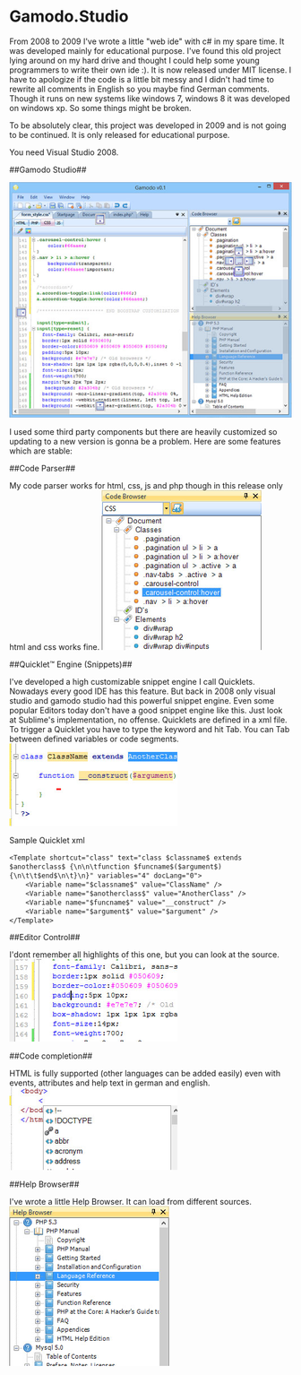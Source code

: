 Gamodo.Studio
=============

From 2008 to 2009 I've wrote a little "web ide" with c# in my spare time. It was developed mainly for educational purpose. I've found this old project lying around on my hard drive and thought I could help some young programmers to write their own ide :). It is now released under MIT license. I have to apologize if the code is a little bit messy and I didn't had time to rewrite all comments in English so you maybe find German comments. Though it runs on new systems like windows 7, windows 8 it was developed on windows xp. So some things might be broken.

To be absolutely clear, this project was developed in 2009 and is not going to be continued. It is only released for educational purpose.

You need Visual Studio 2008.

##Gamodo Studio##

![Mainscreen](/screens/mainscreen.jpg)

I used some third party components but there are heavily customized so updating to a new version is gonna be a problem. Here are some features which are stable:

##Code Parser##

My code parser works for html, css, js and php though in this release only html and css works fine.
![Code Browser](/screens/parser.jpg)

##Quicklet™ Engine (Snippets)##

I've developed a high customizable snippet engine I call Quicklets. Nowadays every good IDE has this feature. But back in 2008 only visual studio and gamodo studio had this powerful snippet engine. Even some popular Editors today don't have a good snippet engine like this. Just look at Sublime's implementation, no offense.  Quicklets are defined in a xml file. To trigger a Quicklet you have to type the keyword and hit Tab. You can Tab between defined variables or code segments.
![Quicklet](/screens/code_browser.jpg)

Sample Quicklet xml

	<Template shortcut="class" text="class $classname$ extends $anotherclass$ {\n\n\tfunction $funcname$($argument$) {\n\t\t$end$\n\t}\n}" variables="4" docLang="0">
	    <Variable name="$classname$" value="ClassName" />
	    <Variable name="$anotherclass$" value="AnotherClass" />
	    <Variable name="$funcname$" value="__construct" />
	    <Variable name="$argument$" value="$argument" />
	</Template>

##Editor Control##

I'dont remember all highlights of this one, but you can look at the source.
![Editor Control](/screens/editor_control.jpg)

##Code completion##

HTML is fully supported (other languages can be added easily) even with events, attributes and help text in german and english.
![code completion](/screens/code_completion.jpg)

##Help Browser##

I've wrote a little Help Browser. It can load from different sources. 
![Help Browser](/screens/help_browser.jpg)
